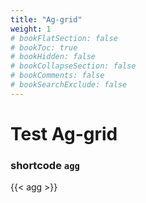 ```yaml
---
title: "Ag-grid"
weight: 1
# bookFlatSection: false
# bookToc: true
# bookHidden: false
# bookCollapseSection: false
# bookComments: false
# bookSearchExclude: false
---
```


# Test Ag-grid

### shortcode `agg` 

{{< agg >}}


